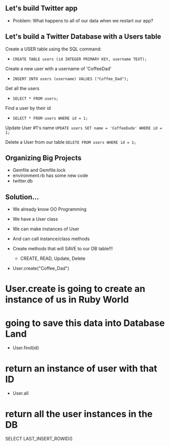 ## Let's build Twitter app
* Problem: What happens to all of our data when we restart our app?





## Let's build a Twitter Database with a Users table 
Create a USER table using the SQL command:
* `CREATE TABLE users (id INTEGER PRIMARY KEY, username TEXT);`

Create a new user with a username of 'CoffeeDad'
* `INSERT INTO users (username) VALUES ("Coffee_Dad");`

Get all the users
* `SELECT * FROM users;`

Find a user by their id
* `SELECT * FROM users WHERE id = 1;`

Update User #1's name
`UPDATE users SET name = 'CoffeeDude' WHERE id = 1;`

Delete a User from our table
`DELETE FROM users WHERE id = 1;`



## Organizing Big Projects
- Gemfile and Gemfile.lock
- environment.rb has some new code
- twitter.db

## Solution...
- We already know OO Programming
 - We have a User class
 - We can make instances of User
 - And can call instance/class methods 

- Create methods that will SAVE to our DB table!!!
  - CREATE, READ, Update, Delete


* User.create("Coffee_Dad")
# User.create is going to create an instance of us in Ruby World
# going to save this data into Database Land

* User.find(id)
# return an instance of user with that ID

* User.all
# return all the user instances in the DB
















SELECT LAST_INSERT_ROWID()
